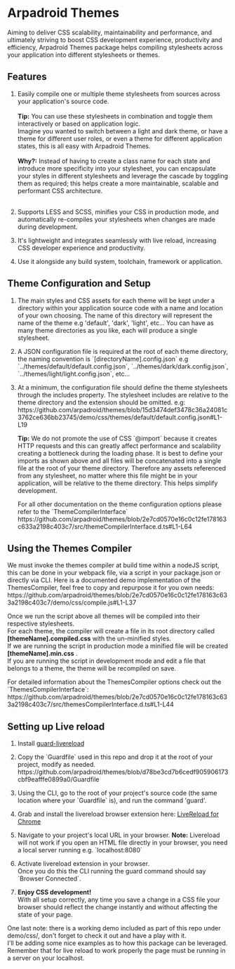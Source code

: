 # Arpadroid Themes

<p>
    Aiming to deliver CSS scalability, maintainability and performance, and ultimately striving to boost CSS development experience, productivity and efficiency, Arpadroid Themes package helps compiling stylesheets across your application into different stylesheets or themes.
</p>
<section>
    <h2>Features</h2>
    <ol>
        <li>
            Easily compile one or multiple theme stylesheets from sources across your application's source code. 
            <br/><br/>
            <strong>Tip:</strong> You can use these stylesheets in combination and toggle them interactively or based on application logic.<br/> 
            Imagine you wanted to switch between a light and dark theme, or have a theme for different user roles, or even a theme for different application states, this is all easy with Arpadroid Themes.
            <br/><br/>
            <strong>Why?:</strong> Instead of having to create a class name for each state and introduce more specificity into your stylesheet, you can encapsulate your styles in different stylesheets and leverage the cascade by toggling them as required; this helps create a more maintainable, scalable and performant CSS architecture.
            <br/><br/>
        </li>
        <li>
            <p>
                Supports LESS and SCSS, minifies your CSS in production mode, and automatically re-compiles your stylesheets when changes are made during development. 
            </p>
        </li>
        <li>
            <p>
                It's lightweight and integrates seamlessly with live reload, increasing CSS developer experience and productivity.
            </p>
        </li>
        <li>
            <p>
                Use it alongside any build system, toolchain, framework or application.
            </p>
        </li>
    </ol>
</section>
<section>
    <h2>Theme Configuration and Setup</h2>
    <ol>
        <li>
            <p>
                The main styles and CSS assets for each theme will be kept under a directory within your application source code with a name and location of your own choosing. The name of this directory will represent the name of the theme e.g 'default', 'dark', 'light', etc... You can have as many theme directories as you like, each will produce a single stylesheet.
            </p>
        </li>
        <li>
            <p>
                A JSON configuration file is required at the root of each theme directory, the naming convention is `[directoryName].config.json`
                e.g `../themes/default/default.config.json`, `../themes/dark/dark.config.json`, `../themes/light/light.config.json`, etc...        
            </p>
        </li>
        <li>
            <p>
                At a minimum, the configuration file should define the theme stylesheets through the includes property.
                The stylesheet includes are relative to the theme directory and the extension should be omitted. e.g:
                https://github.com/arpadroid/themes/blob/15d3474def3478c36a24081c3762ce636bb23745/demo/css/themes/default/default.config.json#L1-L19
            </p>
            <p>
                <strong>Tip:</strong> We do not promote the use of CSS `@import` because it creates HTTP requests and this can greatly affect performance and scalability creating a bottleneck during the loading phase.
                It is best to define your imports as shown above and all files will be concatenated into a single file at the root of your theme directory.
                Therefore any assets referenced from any stylesheet, no matter where this file might be in your application, will be relative to the theme directory. 
                This helps simplify development.
            </p>
            <p>
                For all other documentation on the theme configuration options please refer to the `ThemeCompilerInterface`
                https://github.com/arpadroid/themes/blob/2e7cd0570e16c0c12fe178163c633a2198c403c7/src/themeCompilerInterface.d.ts#L1-L64
            </p>
        </li>
    </ol>
</section>
<section>
    <h2>Using the Themes Compiler</h2>
    <p>
        We must invoke the themes compiler at build time within a nodeJS script, this can be done in your webpack file, via a script in your package.json or directly via CLI.
        Here is a documented demo implementation of the ThemesCompiler, feel free to copy and repurpose it for you own needs:
        https://github.com/arpadroid/themes/blob/2e7cd0570e16c0c12fe178163c633a2198c403c7/demo/css/compile.js#L1-L37
    </p>
    <p>
        Once we run the script above all themes will be compiled into their respective stylesheets.
        <br/>
        For each theme, the compiler will create a file in its root directory called <strong>[themeName].compiled.css</strong> with the un-minified styles.
        <br/>
        If we are running the script in production mode a minified file will be created <strong>[themeName].min.css</strong> .
        <br/>
        If you are running the script in development mode and edit a file that belongs to a theme, the theme will be recompiled on save.
    </p>
    <p>
        For detailed information about the ThemesCompiler options check out the `ThemesCompilerInterface`:
        https://github.com/arpadroid/themes/blob/2e7cd0570e16c0c12fe178163c633a2198c403c7/src/themesCompilerInterface.d.ts#L1-L44
    </p>
</section>
<section>
    <h2>Setting up Live reload</h2>
    <ol>
        <li>
            <p>
                Install <a href="https://github.com/guard/guard-livereload">guard-livereload</a>
            </p>
        </li>
        <li>
            <p>
                Copy the `Guardfile` used in this repo and drop it at the root of your project, modify as needed.
                https://github.com/arpadroid/themes/blob/d78be3cd7b6cedf905906173cbf9eafffe0899a0/Guardfile
            </p>
        </li>
        <li>
            <p>
                Using the CLI, go to the root of your project's source code (the same location where your `Guardfile` is), and run the command 'guard'.
            </p>
        </li>
        <li>
            <p>
                Grab and install the livereload browser extension here: <a href="https://chromewebstore.google.com/detail/livereload/jnihajbhpnppcggbcgedagnkighmdlei">LiveReload for Chrome</a>
            </p>
        </li>
        <li>
            <p>
            Navigate to your project's local URL in your browser.
            <strong>Note:</strong> Livereload will not work if you open an HTML file directly in your browser, you need a local server running e.g. `localhost:8080`
            </p>
        </li>
        <li>
            <p>
                Activate livereload extension in your browser.<br/>
                Once you do this the CLI running the guard command should say `Browser Connected`.
            </p>
        </li>
        <li>
            <p>
                <strong>Enjoy CSS development!</strong>
                <br/>
                With all setup correctly, any time you save a change in a CSS file your browser should reflect the change instantly and without affecting the state of your page.
            </p>
        </li>
    </ol>
</section>
<p>
    One last note: there is a working demo included as part of this repo under demo/css/, don't forget to check it out and have a play with it. <br/> 
    I'll be adding some nice examples as to how this package can be leveraged.<br/> 
    Remember that for live reload to work properly the page must be running in a server on your localhost.
</p>
